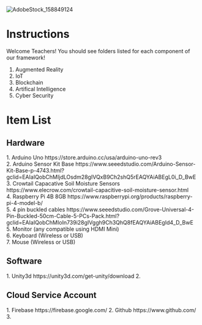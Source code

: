 ![AdobeStock_158849124](https://user-images.githubusercontent.com/21232416/130268168-544abdf8-31de-4ad8-a086-69ee3cb2c5c4.jpeg)


<h1> Instructions </h1>
Welcome Teachers! You should see folders listed for each component of our framework! 

1. Augmented Reality <br>
2. IoT <br>
3. Blockchain <br>
4. Artifical Intelligence <br>
5. Cyber Security <br>


<h1> Item List </h1>
<h2> Hardware </h2>
1. Arduino Uno https://store.arduino.cc/usa/arduino-uno-rev3<br>
2. Arduino Sensor Kit Base https://www.seeedstudio.com/Arduino-Sensor-Kit-Base-p-4743.html?gclid=EAIaIQobChMIjdLOsdm28gIVQxB9Ch2shQ5rEAQYAiABEgL0i_D_BwE<br>
3. Crowtail Capacative Soil Moisture Sensors https://www.elecrow.com/crowtail-capacitive-soil-moisture-sensor.html<br>
4. Raspberry Pi 4B 8GB https://www.raspberrypi.org/products/raspberry-pi-4-model-b/<br>
5. 4 pin buckled cables https://www.seeedstudio.com/Grove-Universal-4-Pin-Buckled-50cm-Cable-5-PCs-Pack.html?gclid=EAIaIQobChMIoIn739i28gIVggh9Ch3QhQ8fEAQYAiABEgId4_D_BwE<br>
5. Monitor (any compatible using HDMI Mini)<br>
6. Keyboard (Wireless or USB)<br>
7. Mouse (Wireless or USB)<br>


<h2> Software </h2>
1. Unity3d https://unity3d.com/get-unity/download
2. 

<h2> Cloud Service Account </h2>
1. Firebase https://firebase.google.com/
2. Github https://www.github.com/
3. 

